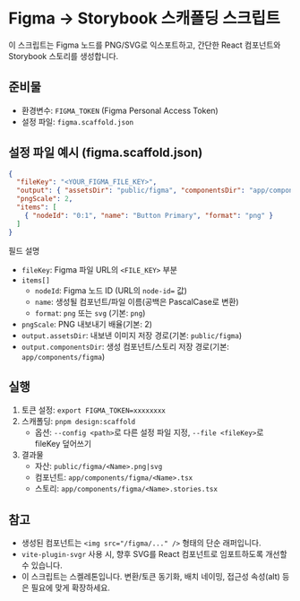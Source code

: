 # Figma → Storybook 스캐폴딩 스크립트

이 스크립트는 Figma 노드를 PNG/SVG로 익스포트하고, 간단한 React 컴포넌트와 Storybook 스토리를 생성합니다.

## 준비물
- 환경변수: `FIGMA_TOKEN` (Figma Personal Access Token)
- 설정 파일: `figma.scaffold.json`

## 설정 파일 예시 (figma.scaffold.json)
```json
{
  "fileKey": "<YOUR_FIGMA_FILE_KEY>",
  "output": { "assetsDir": "public/figma", "componentsDir": "app/components/figma" },
  "pngScale": 2,
  "items": [
    { "nodeId": "0:1", "name": "Button Primary", "format": "png" }
  ]
}
```

필드 설명
- `fileKey`: Figma 파일 URL의 `<FILE_KEY>` 부분
- `items[]`
  - `nodeId`: Figma 노드 ID (URL의 `node-id=` 값)
  - `name`: 생성될 컴포넌트/파일 이름(공백은 PascalCase로 변환)
  - `format`: `png` 또는 `svg` (기본: `png`)
- `pngScale`: PNG 내보내기 배율(기본: 2)
- `output.assetsDir`: 내보낸 이미지 저장 경로(기본: `public/figma`)
- `output.componentsDir`: 생성 컴포넌트/스토리 저장 경로(기본: `app/components/figma`)

## 실행
1) 토큰 설정: `export FIGMA_TOKEN=xxxxxxxx`
2) 스캐폴딩: `pnpm design:scaffold`
   - 옵션: `--config <path>`로 다른 설정 파일 지정, `--file <fileKey>`로 fileKey 덮어쓰기
3) 결과물
   - 자산: `public/figma/<Name>.png|svg`
   - 컴포넌트: `app/components/figma/<Name>.tsx`
   - 스토리: `app/components/figma/<Name>.stories.tsx`

## 참고
- 생성된 컴포넌트는 `<img src="/figma/..." />` 형태의 단순 래퍼입니다.
- `vite-plugin-svgr` 사용 시, 향후 SVG를 React 컴포넌트로 임포트하도록 개선할 수 있습니다.
- 이 스크립트는 스켈레톤입니다. 변환/토큰 동기화, 배치 네이밍, 접근성 속성(alt) 등은 필요에 맞게 확장하세요.

